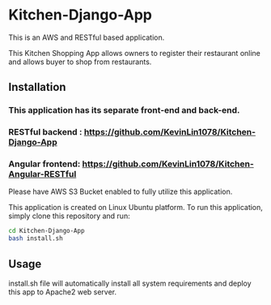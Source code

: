 # Kitchen-Django-App

This is an AWS and RESTful based application. 

This Kitchen Shopping App allows owners to register their restaurant online and allows buyer to shop from restaurants.  

## Installation

### This application has its separate front-end and back-end. 

### RESTful backend : https://github.com/KevinLin1078/Kitchen-Django-App
### Angular frontend: https://github.com/KevinLin1078/Kitchen-Angular-RESTful


Please have AWS S3 Bucket enabled to fully utilize this application.

This application is created on Linux Ubuntu platform. To run this application, simply clone this repository and run:

```bash
cd Kitchen-Django-App
bash install.sh
```

## Usage

install.sh file will automatically install all system requirements and deploy this app to Apache2 web server. 

